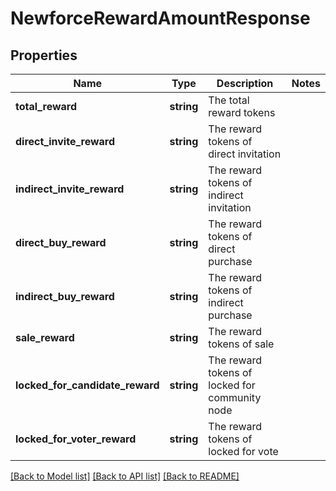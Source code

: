 # NewforceRewardAmountResponse

## Properties
Name | Type | Description | Notes
------------ | ------------- | ------------- | -------------
**total_reward** | **string** | The total reward tokens | 
**direct_invite_reward** | **string** | The reward tokens of direct invitation | 
**indirect_invite_reward** | **string** | The reward tokens of indirect invitation | 
**direct_buy_reward** | **string** | The reward tokens of direct purchase | 
**indirect_buy_reward** | **string** | The reward tokens of indirect purchase | 
**sale_reward** | **string** | The reward tokens of sale | 
**locked_for_candidate_reward** | **string** | The reward tokens of locked for community node | 
**locked_for_voter_reward** | **string** | The reward tokens of locked for vote | 

[[Back to Model list]](../README.md#documentation-for-models) [[Back to API list]](../README.md#documentation-for-api-endpoints) [[Back to README]](../README.md)


